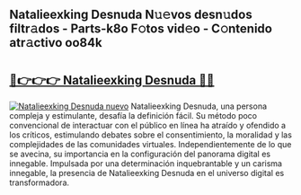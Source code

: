 ## Natalieexking Desnuda N𝚞𝚎vos desn𝚞dos filtr𝚊dos - Parts-k8o F𝚘tos vid𝚎o - C𝚘ntenido atr𝚊ctivo oo84k

# <h2><a href="http://mb11apv.tromn.icu/?c=Natalieexking+Desnuda">🔗👉👉👉 Natalieexking Desnuda 🔗🔗</a></h2>

[![Natalieexking Desnuda nuevo](https://i.imgur.com/pEAQMta.gif)](http://mb11apv.tromn.icu/?c=Natalieexking+Desnuda)
Natalieexking Desnuda, una persona compleja y estimulante, desafía la definición fácil. Su método poco convencional de interactuar con el público en línea ha atraído y ofendido a los críticos, estimulando debates sobre el consentimiento, la moralidad y las complejidades de las comunidades virtuales. Independientemente de lo que se avecina, su importancia en la configuración del panorama digital es innegable. Impulsada por una determinación inquebrantable y un carisma innegable, la presencia de Natalieexking Desnuda en el universo digital es transformadora.
